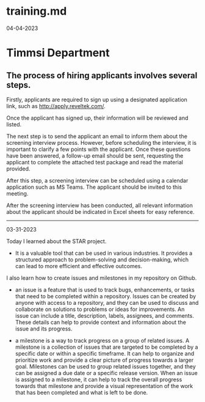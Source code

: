# training.md

04-04-2023
# Timmsi Department
## The process of hiring applicants involves several steps.

Firstly, applicants are required to sign up using a designated application link, such as http://apply.reveltek.com/.

Once the applicant has signed up, their information will be reviewed and listed. 

The next step is to send the applicant an email to inform them about the screening interview process. 
However, before scheduling the interview, it is important to clarify a few points with the applicant. 
Once these questions have been answered, a follow-up email should be sent, requesting the applicant to complete the attached test package and read the material provided. 

After this step, a screening interview can be scheduled using a calendar application such as MS Teams. The applicant should be invited to this meeting. 

After the screening interview has been conducted, all relevant information about the applicant should be indicated in Excel sheets for easy reference.


------

03-31-2023

Today I learned about the STAR project. 
* It is a valuable tool that can be used in various industries. It provides a structured approach to problem-solving and decision-making, which can lead to more efficient and effective outcomes.

I also learn how to create issues and milestones in my repository on Github.
* an issue is a feature that is used to track bugs, enhancements, or tasks that need to be completed within a repository. Issues can be created by anyone with access to a repository, and they can be used to discuss and collaborate on solutions to problems or ideas for improvements.
An issue can include a title, description, labels, assignees, and comments. These details can help to provide context and information about the issue and its progress.

* a milestone is a way to track progress on a group of related issues. A milestone is a collection of issues that are targeted to be completed by a specific date or within a specific timeframe. It can help to organize and prioritize work and provide a clear picture of progress towards a larger goal. Milestones can be used to group related issues together, and they can be assigned a due date or a specific release version. When an issue is assigned to a milestone, it can help to track the overall progress towards that milestone and provide a visual representation of the work that has been completed and what is left to be done.





